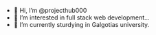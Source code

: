 - 👋 Hi, I’m @projecthub000
- 👀 I’m interested in full stack web development...
- 🌱 I’m currently sturdying in Galgotias university.

<!---
projecthub000/projecthub000 is a ✨ special ✨ repository because its `README.md` (this file) appears on your GitHub profile.
You can click the Preview link to take a look at your changes.
--->

